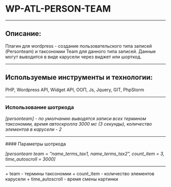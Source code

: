 # WP-ATL-PERSON-TEAM
<hr> 

## Описание:
Плагин для wordpress - создание пользовательского типа записей (Personteam) и таксономии Team для данного типа записей.
Данные могут выводится в виде карусели через виджет или шорткод.  
<hr>

## Используемые инструменты и технологии:
PHP, Wordpress API, Widget API, ООП, Js, Jquery, GIT, PhpStorm 
<hr>

### Использование шотркода 
*[personteam] - по умолчанию выводятся записи всех термином таксономии, время автоскролла 3000 мс (3 секунды), количество элементов в карусели - 2*
<hr>
#### Параметры шотркода

*[personteam team = "name_terms_tax1, name_terms_tax2", count_item = 3, time_autoscroll = 3000]*
<hr>
+ team - термины таксономии
+ count_item - количество элементов карусели
+ time_autoscroll - время смены картинки 



